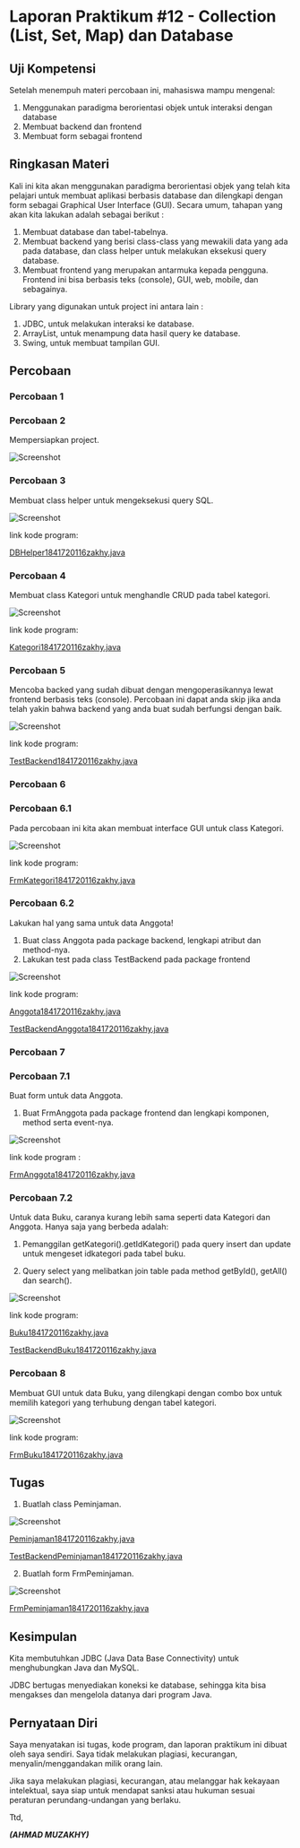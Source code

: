 # Laporan Praktikum #12 - Collection (List, Set, Map) dan Database  

## Uji Kompetensi

Setelah menempuh materi percobaan ini, mahasiswa mampu mengenal:
1. Menggunakan paradigma berorientasi objek untuk interaksi dengan database
2. Membuat backend dan frontend
3. Membuat form sebagai frontend
 

## Ringkasan Materi
Kali ini kita akan menggunakan paradigma berorientasi objek yang telah kita pelajari untuk membuat
aplikasi berbasis database dan dilengkapi dengan form sebagai Graphical User Interface (GUI).
Secara umum, tahapan yang akan kita lakukan adalah sebagai berikut :
1. Membuat database dan tabel-tabelnya.
2. Membuat backend yang berisi class-class yang mewakili data yang ada pada database, dan
class helper untuk melakukan eksekusi query database.
3. Membuat frontend yang merupakan antarmuka kepada pengguna. Frontend ini bisa
berbasis teks (console), GUI, web, mobile, dan sebagainya.

Library yang digunakan untuk project ini antara lain :
1. JDBC, untuk melakukan interaksi ke database.
2. ArrayList, untuk menampung data hasil query ke database.
3. Swing, untuk membuat tampilan GUI.


## Percobaan

### Percobaan 1


### Percobaan 2
Mempersiapkan project.

![Screenshot](img/project.jpg) 

### Percobaan 3
Membuat class helper untuk mengeksekusi query SQL.

![Screenshot](img/dbh.jpg)

link kode program: 

[DBHelper1841720116zakhy.java](../../src/14_GUI_dan_Database/beckhend/DBHelper1841720116zakhy.java)

### Percobaan 4
Membuat class Kategori untuk menghandle CRUD pada tabel kategori.

![Screenshot](img/kategori.jpg)

link kode program: 

[Kategori1841720116zakhy.java](../../src/14_GUI_dan_Database/beckhend/Kategori1841720116zakhy.java)

### Percobaan 5
Mencoba backed yang sudah dibuat dengan mengoperasikannya lewat frontend berbasis teks (console). Percobaan ini dapat anda skip jika anda telah yakin bahwa backend yang anda buat sudah berfungsi dengan baik. 

![Screenshot](img/.jpg)

link kode program: 

[TestBackend1841720116zakhy.java](../../src/14_GUI_dan_Database/frontend/TestBackend1841720116zakhy.java)

### Percobaan 6
### Percobaan 6.1
Pada percobaan ini kita akan membuat interface GUI untuk class Kategori. 

![Screenshot](img/Tb.jpg)

link kode program: 

[FrmKategori1841720116zakhy.java](../../src/14_GUI_dan_Database/frontend/FrmKategori1841720116zakhy.java)

### Percobaan 6.2

Lakukan hal yang sama untuk data Anggota!
1. Buat class Anggota pada package backend, lengkapi atribut dan method-nya.
2. Lakukan test pada class TestBackend pada package frontend

![Screenshot](img/anngota.jpg)

link kode program: 

[Anggota1841720116zakhy.java](../../src/14_GUI_dan_Database/beckhend/Anggota1841720116zakhy.java)

[TestBackendAnggota1841720116zakhy.java](../../src/14_GUI_dan_Database/frontend/TestBackendAnggota1841720116zakhy.java)

### Percobaan 7
### Percobaan 7.1
Buat form untuk data Anggota.
1. Buat FrmAnggota pada package frontend dan lengkapi komponen, method serta event-nya.

![Screenshot](img/frmanggota.jpg)

link kode program :

[FrmAnggota1841720116zakhy.java](../../src/14_GUI_dan_Database/frotend/FrmAnggota1841720116zakhy.java)

### Percobaan 7.2
Untuk data Buku, caranya kurang lebih sama seperti data Kategori dan Anggota. Hanya saja yang
berbeda adalah:
1.  Pemanggilan getKategori().getIdKategori() pada query insert dan update untuk mengeset idkategori pada tabel buku.

2. Query select yang melibatkan join table pada method getById(), getAll() dan search().

![Screenshot](img/buku.jpg)

link kode program: 

[Buku1841720116zakhy.java](../../src/14_GUI_dan_Database/bechend/Buku1841720116zakhy.java)

[TestBackendBuku1841720116zakhy.java](../../src/14_GUI_dan_Database/frotend/TestBackendBuku1841720116zakhy.java)

### Percobaan 8
Membuat GUI untuk data Buku, yang dilengkapi dengan combo box untuk memilih kategori yang terhubung dengan tabel kategori.

![Screenshot](img/frmbuku.jpg)

link kode program: 

[FrmBuku1841720116zakhy.java](../../src/14_GUI_dan_Database/frotend/FrmBuku1841720116zakhy.java)

## Tugas
1. Buatlah class Peminjaman.

![Screenshot](img/pemijaman.jpg)

[Peminjaman1841720116zakhy.java](../../src/14_GUI_dan_Database/beckhend/Peminjaman1841720116zakhy.java)

[TestBackendPeminjaman1841720116zakhy.java](../../src/14_GUI_dan_Database/frotend/TestBackendPeminjaman1841720116zakhy.java)

2. Buatlah form FrmPeminjaman.

![Screenshot](img/frmpeminjaman.jpg)

[FrmPeminjaman1841720116zakhy.java](../../src/14_GUI_dan_Database/frotend/FrmPeminjaman1841720116zakhy.java)

## Kesimpulan

Kita membutuhkan JDBC (Java Data Base Connectivity) untuk menghubungkan Java dan MySQL.

JDBC bertugas menyediakan koneksi ke database, sehingga kita bisa mengakses dan mengelola datanya dari program Java.

## Pernyataan Diri

Saya menyatakan isi tugas, kode program, dan laporan praktikum ini dibuat oleh saya sendiri. Saya tidak melakukan plagiasi, kecurangan, menyalin/menggandakan milik orang lain.

Jika saya melakukan plagiasi, kecurangan, atau melanggar hak kekayaan intelektual, saya siap untuk mendapat sanksi atau hukuman sesuai peraturan perundang-undangan yang berlaku.

Ttd,

***(AHMAD MUZAKHY)***